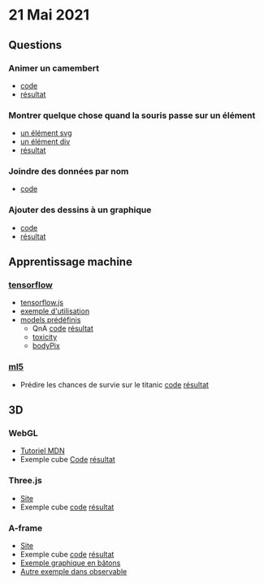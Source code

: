 # 21 Mai 2021

## Questions

### Animer un camembert

* [code](https://github.com/idris-maps/heig-datavis-2021/blob/master/modules/anim-camembert/src/Camembert.svelte)
* [résultat](http://heig-datavis-2021.surge.sh/anim-camembert/)

### Montrer quelque chose quand la souris passe sur un élément

* [un élément svg](https://github.com/idris-maps/heig-datavis-2021/blob/master/modules/d3-hover/src/svg.js)
* [un élément div](https://github.com/idris-maps/heig-datavis-2021/blob/master/modules/d3-hover/src/div.js) 
* [résultat](http://heig-datavis-2021.surge.sh/d3-hover/)

### Joindre des données par nom

* [code](https://github.com/idris-maps/heig-datavis-2021/tree/master/modules/joindre-pays)

### Ajouter des dessins à un graphique

* [code](https://github.com/idris-maps/heig-datavis-2021/tree/master/modules/svg-dans-graph)
* [résultat](http://heig-datavis-2021.surge.sh/svg-dans-graph/)

## Apprentissage machine

### [tensorflow](https://www.tensorflow.org/)

* [tensorflow.js](https://www.tensorflow.org/js)
* [exemple d'utilisation](https://observablehq.com/@idris-maps/apprentissage-automatique)
* [models prédéfinis](https://www.tensorflow.org/js/models)
  - QnA [code](https://github.com/idris-maps/heig-datavis-2021/blob/master/20210521/qna.html) [résultat](http://heig-datavis-2021.surge.sh/qna/)
  - [toxicity](https://github.com/tensorflow/tfjs-models/tree/master/toxicity)
  - [bodyPix](https://github.com/tensorflow/tfjs-models/tree/master/body-pix#try-the-live-demo-here)

### [ml5](https://ml5js.org/)

* Prédire les chances de survie sur le titanic [code](https://github.com/idris-maps/heig-datavis-2021/blob/master/modules/titanic/src/index.js) [résultat](http://heig-datavis-2021.surge.sh/titanic/)

## 3D

### WebGL

* [Tutoriel MDN](https://developer.mozilla.org/en-US/docs/Web/API/WebGL_API/Tutorial/Creating_3D_objects_using_WebGL)
* Exemple cube [Code](https://github.com/mdn/webgl-examples/blob/gh-pages/tutorial/sample5/webgl-demo.js) [résultat](https://mdn.github.io/webgl-examples/tutorial/sample5/)

### Three.js

* [Site](https://threejs.org/)
* Exemple cube [code](https://github.com/idris-maps/heig-datavis-2021/blob/master/20210521/three.html) [résultat](http://heig-datavis-2021.surge.sh/three/)

### A-frame

* [Site](https://aframe.io/)
* Exemple cube [code](https://github.com/idris-maps/heig-datavis-2019/blob/master/20190510-3d/exemples/aframe.html) [résultat](https://heig-datavis-2021.surge.sh/a-frame/)
* [Exemple graphique en bâtons](https://observablehq.com/@idris-maps/a-frame)
* [Autre exemple dans observable](https://observablehq.com/@idris-maps/a-frame/2)
